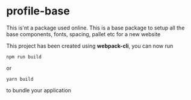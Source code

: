 # profile-base
This is'nt a package used online.  This is a base package to setup all the base components, fonts, spacing, pallet etc for a new website

This project has been created using **webpack-cli**, you can now run

```
npm run build
```

or

```
yarn build
```

to bundle your application
